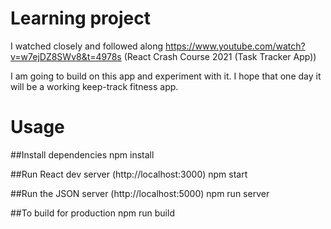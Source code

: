 
# Learning project

I watched closely and followed along https://www.youtube.com/watch?v=w7ejDZ8SWv8&t=4978s (React Crash Course 2021 (Task Tracker App))

I am going to build on this app and experiment with it.  I hope that one day it will be a working keep-track fitness app.


# Usage

##Install dependencies
npm install

##Run React dev server (http://localhost:3000)
npm start

##Run the JSON server (http://localhost:5000)
npm run server

##To build for production
npm run build
